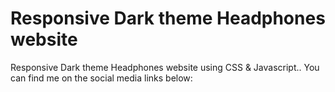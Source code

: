 # Responsive Dark theme Headphones website

Responsive Dark theme Headphones website using CSS & Javascript.. You can find me on the social media links below:




